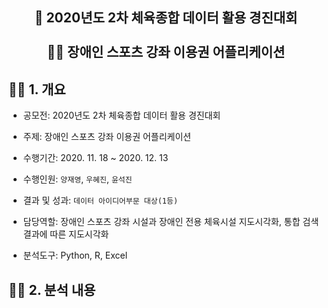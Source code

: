 <h2 align = "center">💪 2020년도 2차 체육종합 데이터 활용 경진대회<br><br>🧑‍🦽 장애인 스포츠 강좌 이용권 어플리케이션</h2>

<h2>🧑‍🦽 1. 개요</h2>

- 공모전: 2020년도 2차 체육종합 데이터 활용 경진대회

- 주제: 장애인 스포츠 강좌 이용권 어플리케이션

- 수행기간: 2020. 11. 18 ~ 2020. 12. 13

- 수행인원: `양재영`, `우혜진`, `윤석진`

- 결과 및 성과: `데이터 아이디어부문 대상(1등)`

- 담당역할: 장애인 스포츠 강좌 시설과 장애인 전용 체육시설 지도시각화, 통합 검색 결과에 따른 지도시각화

- 분석도구: Python, R, Excel

<h2>🧑‍🦽 2. 분석 내용</h2>
